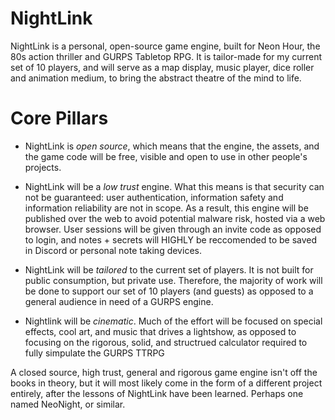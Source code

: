 # NightLink

NightLink is a personal, open-source game engine, built for Neon Hour, the 80s action thriller and GURPS Tabletop RPG. It is tailor-made for my current set of 10 players, and will serve as a map display, music player, dice roller and animation medium, to bring the abstract theatre of the mind to life.

# Core Pillars

- NightLink is _open source_, which means that the engine, the assets, and the game code will be free, visible and open to use in other people's projects.

- NightLink will be a _low trust_ engine. What this means is that security can not be guaranteed: user authentication, information safety and information reliability are not in scope. As a result, this engine will be published over the web to avoid potential malware risk, hosted via a web browser. User sessions will be given through an invite code as opposed to login, and notes + secrets will HIGHLY be reccomended to be saved in Discord or personal note taking devices.

- NightLink will be _tailored_ to the current set of players. It is not built for public consumption, but private use. Therefore, the majority of work will be done to support our set of 10 players (and guests) as opposed to a general audience in need of a GURPS engine.

- Nightlink will be _cinematic_. Much of the effort will be focused on special effects, cool art, and music that drives a lightshow, as opposed to focusing on the rigorous, solid, and structrued calculator required to fully simpulate the GURPS TTRPG

A closed source, high trust, general and rigorous game engine isn't off the books in theory, but it will most likely come in the form of a different project entirely, after the lessons of NightLink have been learned. Perhaps one named NeoNight, or similar.